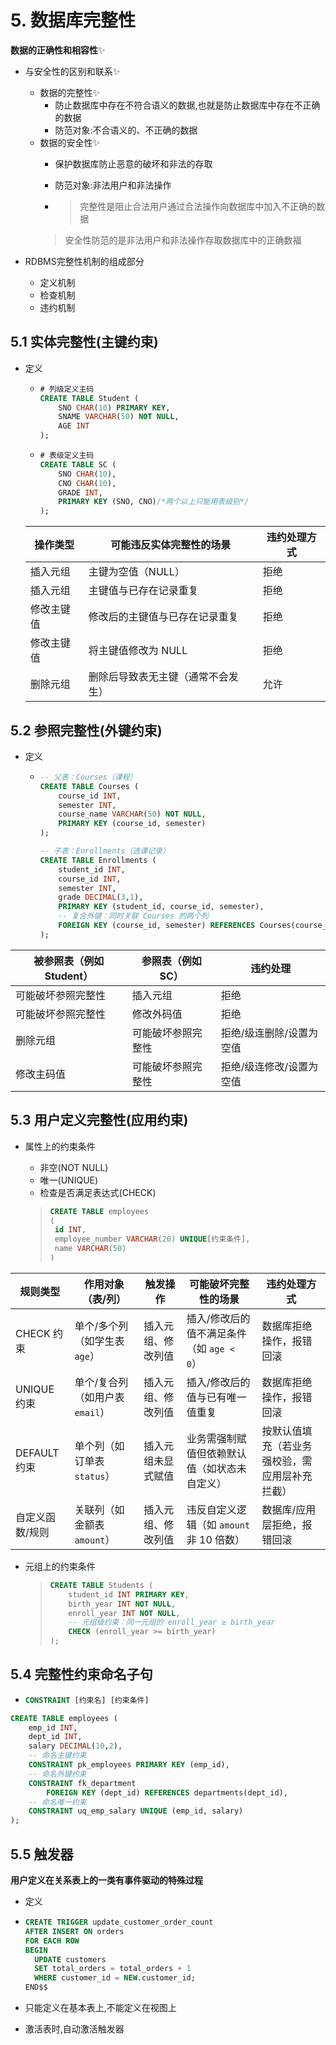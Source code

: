 # 5. 数据库完整性

**数据的正确性和相容性**✨

- 与安全性的区别和联系✨

  - 数据的完整性✨
    - 防止数据库中存在不符合语义的数据,也就是防止数据库中存在不正确的数据
    - 防范对象:不合语义的、不正确的数据
  - 数据的安全性✨
    - 保护数据库防止恶意的破坏和非法的存取
    - 防范对象:非法用户和非法操作

	- > 完整性是阻止合法用户通过合法操作向数据库中加入不正确的数据
  	> 安全性防范的是非法用户和非法操作存取数据库中的正确数福
- RDBMS完整性机制的组成部分
  - 定义机制
  - 检查机制
  - 违约机制

## 5.1 实体完整性(主键约束)

- 定义

  - ```SQL
    # 列级定义主码
    CREATE TABLE Student (
        SNO CHAR(10) PRIMARY KEY,
        SNAME VARCHAR(50) NOT NULL,
        AGE INT
    );
    ```

  - ```sql
    # 表级定义主码
    CREATE TABLE SC (
        SNO CHAR(10),
        CNO CHAR(10),
        GRADE INT,
        PRIMARY KEY (SNO, CNO)/*两个以上只能用表级别*/
    );
    ```

  | 操作类型   | 可能违反实体完整性的场景           | 违约处理方式 |
  | ---------- | ---------------------------------- | ------------ |
  | 插入元组   | 主键为空值（NULL）                 | 拒绝         |
  | 插入元组   | 主键值与已存在记录重复             | 拒绝         |
  | 修改主键值 | 修改后的主键值与已存在记录重复     | 拒绝         |
  | 修改主键值 | 将主键值修改为 NULL                | 拒绝         |
  | 删除元组   | 删除后导致表无主键（通常不会发生） | 允许         |

## 5.2 参照完整性(外键约束)

- 定义

  - ```sql
    -- 父表：Courses（课程）
    CREATE TABLE Courses (
        course_id INT,
        semester INT,
        course_name VARCHAR(50) NOT NULL,
        PRIMARY KEY (course_id, semester)
    );
    
    -- 子表：Enrollments（选课记录）
    CREATE TABLE Enrollments (
        student_id INT,
        course_id INT,
        semester INT,
        grade DECIMAL(3,1),
        PRIMARY KEY (student_id, course_id, semester),
        -- 复合外键：同时关联 Courses 的两个列
        FOREIGN KEY (course_id, semester) REFERENCES Courses(course_id, semester)
    );
    ```

    

| 被参照表（例如Student） | 参照表（例如SC）   | 违约处理                 |
| ----------------------- | ------------------ | ------------------------ |
| 可能破坏参照完整性      | 插入元组           | 拒绝                     |
| 可能破坏参照完整性      | 修改外码值         | 拒绝                     |
| 删除元组                | 可能破坏参照完整性 | 拒绝/级连删除/设置为空值 |
| 修改主码值              | 可能破坏参照完整性 | 拒绝/级连修改/设置为空值 |

## 5.3 用户定义完整性(应用约束)

- 属性上的约束条件

  - 非空(NOT NULL)
  - 唯一(UNIQUE)
  - 检查是否满足表达式(CHECK)

  > ```SQL
  > CREATE TABLE employees 
  > (
  >  id INT,
  >  employee_number VARCHAR(20) UNIQUE[约束条件], 
  >  name VARCHAR(50)
  > )
  > ```

| 规则类型        | 作用对象（表/列）               | 触发操作           | 可能破坏完整性的场景                         | 违约处理方式                                   |
| --------------- | ------------------------------- | ------------------ | -------------------------------------------- | ---------------------------------------------- |
| CHECK 约束      | 单个/多个列（如学生表 `age`）   | 插入元组、修改列值 | 插入/修改后的值不满足条件（如 `age < 0`）    | 数据库拒绝操作，报错回滚                       |
| UNIQUE 约束     | 单个/复合列（如用户表 `email`） | 插入元组、修改列值 | 插入/修改后的值与已有唯一值重复              | 数据库拒绝操作，报错回滚                       |
| DEFAULT 约束    | 单个列（如订单表 `status`）     | 插入元组未显式赋值 | 业务需强制赋值但依赖默认值（如状态未自定义） | 按默认值填充（若业务强校验，需应用层补充拦截） |
| 自定义函数/规则 | 关联列（如金额表 `amount`）     | 插入元组、修改列值 | 违反自定义逻辑（如 `amount` 非 10 倍数）     | 数据库/应用层拒绝，报错回滚                    |

- 元组上的约束条件

  > ```sql
  > CREATE TABLE Students (
  >     student_id INT PRIMARY KEY,
  >     birth_year INT NOT NULL,
  >     enroll_year INT NOT NULL,
  >     -- 元组级约束：同一元组的 enroll_year ≥ birth_year
  >     CHECK (enroll_year >= birth_year)
  > );
  > ```

## 5.4 完整性约束命名子句

- ```sql
  CONSTRAINT [约束名] [约束条件]
  ```

```sql
CREATE TABLE employees (
    emp_id INT,
    dept_id INT,
    salary DECIMAL(10,2),
    -- 命名主键约束
    CONSTRAINT pk_employees PRIMARY KEY (emp_id),
    -- 命名外键约束
    CONSTRAINT fk_department 
        FOREIGN KEY (dept_id) REFERENCES departments(dept_id),
    -- 命名唯一约束
    CONSTRAINT uq_emp_salary UNIQUE (emp_id, salary)
);
```

## 5.5 触发器

**用户定义在关系表上的一类有事件驱动的特殊过程**

- 定义

- ```sql
  CREATE TRIGGER update_customer_order_count
  AFTER INSERT ON orders
  FOR EACH ROW
  BEGIN
    UPDATE customers
    SET total_orders = total_orders + 1
    WHERE customer_id = NEW.customer_id;
  END$$
  ```

- 只能定义在基本表上,不能定义在视图上

- 激活表时,自动激活触发器

